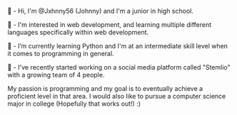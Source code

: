 👋 - Hi, I'm @Jxhnny56 (Johnny) and I'm a junior in high school.

👀 - I'm interested in web development, and learning multiple different languages specifically within web development.

🌱 - I’m currently learning Python and I'm at an intermediate skill level when it comes to programming in general.

🧪 - I've recently started working on a social media platform called "Stemlio" with a growing team of 4 people.

My passion is programming and my goal is to eventually achieve a proficient level in that area.
I would also like to pursue a computer science major in college (Hopefully that works out!) :)
